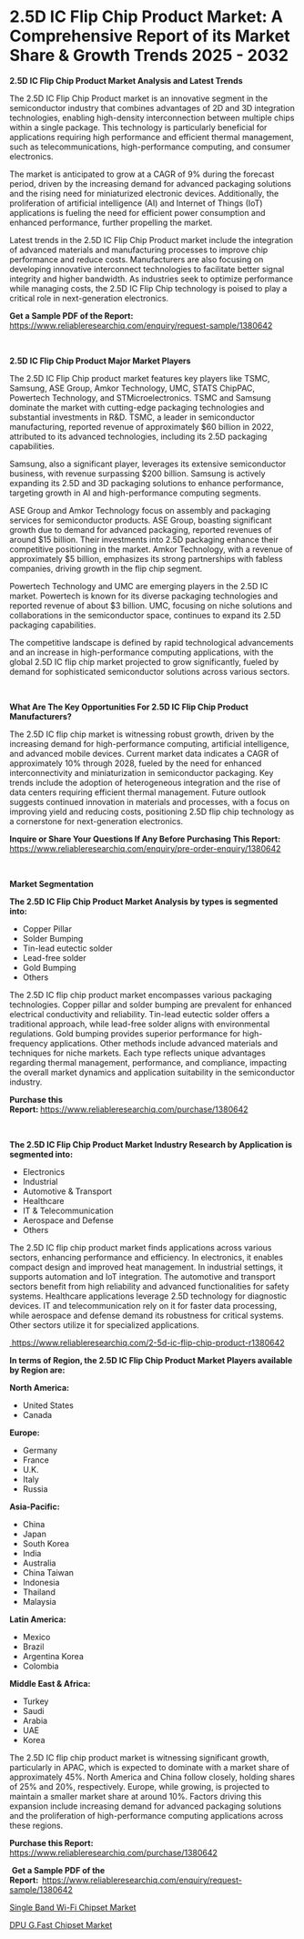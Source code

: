 <p><h1>2.5D IC Flip Chip Product Market: A Comprehensive Report of its Market Share & Growth Trends 2025 - 2032</h1></p><p><strong>2.5D IC Flip Chip Product Market Analysis and Latest Trends</strong></p>
<p><p>The 2.5D IC Flip Chip Product market is an innovative segment in the semiconductor industry that combines advantages of 2D and 3D integration technologies, enabling high-density interconnection between multiple chips within a single package. This technology is particularly beneficial for applications requiring high performance and efficient thermal management, such as telecommunications, high-performance computing, and consumer electronics.</p><p>The market is anticipated to grow at a CAGR of 9% during the forecast period, driven by the increasing demand for advanced packaging solutions and the rising need for miniaturized electronic devices. Additionally, the proliferation of artificial intelligence (AI) and Internet of Things (IoT) applications is fueling the need for efficient power consumption and enhanced performance, further propelling the market.</p><p>Latest trends in the 2.5D IC Flip Chip Product market include the integration of advanced materials and manufacturing processes to improve chip performance and reduce costs. Manufacturers are also focusing on developing innovative interconnect technologies to facilitate better signal integrity and higher bandwidth. As industries seek to optimize performance while managing costs, the 2.5D IC Flip Chip technology is poised to play a critical role in next-generation electronics.</p></p>
<p><strong>Get a Sample PDF of the Report:&nbsp;</strong> <a href="https://www.reliableresearchiq.com/enquiry/request-sample/1380642?utm_campaign=1159&utm_medium=2&utm_source=Github&utm_content=ia&utm_term=12022025&utm_id=25d-ic-flip-chip-product">https://www.reliableresearchiq.com/enquiry/request-sample/1380642</a></p>
<p>&nbsp;</p>
<p><strong>2.5D IC Flip Chip Product Major Market Players</strong></p>
<p><p>The 2.5D IC Flip Chip product market features key players like TSMC, Samsung, ASE Group, Amkor Technology, UMC, STATS ChipPAC, Powertech Technology, and STMicroelectronics. TSMC and Samsung dominate the market with cutting-edge packaging technologies and substantial investments in R&D. TSMC, a leader in semiconductor manufacturing, reported revenue of approximately $60 billion in 2022, attributed to its advanced technologies, including its 2.5D packaging capabilities.</p><p>Samsung, also a significant player, leverages its extensive semiconductor business, with revenue surpassing $200 billion. Samsung is actively expanding its 2.5D and 3D packaging solutions to enhance performance, targeting growth in AI and high-performance computing segments. </p><p>ASE Group and Amkor Technology focus on assembly and packaging services for semiconductor products. ASE Group, boasting significant growth due to demand for advanced packaging, reported revenues of around $15 billion. Their investments into 2.5D packaging enhance their competitive positioning in the market. Amkor Technology, with a revenue of approximately $5 billion, emphasizes its strong partnerships with fabless companies, driving growth in the flip chip segment.</p><p>Powertech Technology and UMC are emerging players in the 2.5D IC market. Powertech is known for its diverse packaging technologies and reported revenue of about $3 billion. UMC, focusing on niche solutions and collaborations in the semiconductor space, continues to expand its 2.5D packaging capabilities.</p><p>The competitive landscape is defined by rapid technological advancements and an increase in high-performance computing applications, with the global 2.5D IC flip chip market projected to grow significantly, fueled by demand for sophisticated semiconductor solutions across various sectors.</p></p>
<p>&nbsp;</p>
<p><strong>What Are The Key Opportunities For 2.5D IC Flip Chip Product Manufacturers?</strong></p>
<p><p>The 2.5D IC flip chip market is witnessing robust growth, driven by the increasing demand for high-performance computing, artificial intelligence, and advanced mobile devices. Current market data indicates a CAGR of approximately 10% through 2028, fueled by the need for enhanced interconnectivity and miniaturization in semiconductor packaging. Key trends include the adoption of heterogeneous integration and the rise of data centers requiring efficient thermal management. Future outlook suggests continued innovation in materials and processes, with a focus on improving yield and reducing costs, positioning 2.5D flip chip technology as a cornerstone for next-generation electronics.</p></p>
<p><strong>Inquire or Share Your Questions If Any Before Purchasing This Report:</strong> <a href="https://www.reliableresearchiq.com/enquiry/pre-order-enquiry/1380642?utm_campaign=1159&utm_medium=2&utm_source=Github&utm_content=ia&utm_term=12022025&utm_id=25d-ic-flip-chip-product">https://www.reliableresearchiq.com/enquiry/pre-order-enquiry/1380642</a></p>
<p>&nbsp;</p>
<p><strong>Market Segmentation</strong></p>
<p><strong>The 2.5D IC Flip Chip Product Market Analysis by types is segmented into:</strong></p>
<p><ul><li>Copper Pillar</li><li>Solder Bumping</li><li>Tin-lead eutectic solder</li><li>Lead-free solder</li><li>Gold Bumping</li><li>Others</li></ul></p>
<p><p>The 2.5D IC flip chip product market encompasses various packaging technologies. Copper pillar and solder bumping are prevalent for enhanced electrical conductivity and reliability. Tin-lead eutectic solder offers a traditional approach, while lead-free solder aligns with environmental regulations. Gold bumping provides superior performance for high-frequency applications. Other methods include advanced materials and techniques for niche markets. Each type reflects unique advantages regarding thermal management, performance, and compliance, impacting the overall market dynamics and application suitability in the semiconductor industry.</p></p>
<p><strong>Purchase this Report:&nbsp;</strong><a href="https://www.reliableresearchiq.com/purchase/1380642?utm_campaign=1159&utm_medium=2&utm_source=Github&utm_content=ia&utm_term=12022025&utm_id=25d-ic-flip-chip-product">https://www.reliableresearchiq.com/purchase/1380642</a></p>
<p>&nbsp;</p>
<p><strong>The 2.5D IC Flip Chip Product Market Industry Research by Application is segmented into:</strong></p>
<p><ul><li>Electronics</li><li>Industrial</li><li>Automotive & Transport</li><li>Healthcare</li><li>IT & Telecommunication</li><li>Aerospace and Defense</li><li>Others</li></ul></p>
<p><p>The 2.5D IC flip chip product market finds applications across various sectors, enhancing performance and efficiency. In electronics, it enables compact design and improved heat management. In industrial settings, it supports automation and IoT integration. The automotive and transport sectors benefit from high reliability and advanced functionalities for safety systems. Healthcare applications leverage 2.5D technology for diagnostic devices. IT and telecommunication rely on it for faster data processing, while aerospace and defense demand its robustness for critical systems. Other sectors utilize it for specialized applications.</p></p>
<p><a href="https://www.reliableresearchiq.com/2-5d-ic-flip-chip-product-r1380642?utm_campaign=1159&utm_medium=2&utm_source=Github&utm_content=ia&utm_term=12022025&utm_id=25d-ic-flip-chip-product">&nbsp;https://www.reliableresearchiq.com/2-5d-ic-flip-chip-product-r1380642</a></p>
<p><strong>In terms of Region, the 2.5D IC Flip Chip Product Market Players available by Region are:</strong></p>
<p>
    <p> <strong> North America: </strong>
        <ul>
            <li>United States</li>
            <li>Canada</li>
        </ul>
        </p> 
    <p> <strong> Europe: </strong>
        <ul>
            <li>Germany</li>
            <li>France</li>
            <li>U.K.</li>
            <li>Italy</li>
            <li>Russia</li>
        </ul>
        </p> 
    <p> <strong> Asia-Pacific: </strong>
        <ul>
            <li>China</li>
            <li>Japan</li>
            <li>South Korea</li>
            <li>India</li>
            <li>Australia</li>
            <li>China Taiwan</li>
            <li>Indonesia</li>
            <li>Thailand</li>
            <li>Malaysia</li>
        </ul>
        </p> 
    <p> <strong> Latin America: </strong>
        <ul>
            <li>Mexico</li>
            <li>Brazil</li>
            <li>Argentina Korea</li>
            <li>Colombia</li>
        </ul>
        </p> 
    <p> <strong> Middle East & Africa: </strong>
        <ul>
            <li>Turkey</li>
            <li>Saudi</li>
            <li>Arabia</li>
            <li>UAE</li>
            <li>Korea</li>
        </ul>
    </p>
    </p>
<p><p>The 2.5D IC flip chip product market is witnessing significant growth, particularly in APAC, which is expected to dominate with a market share of approximately 45%. North America and China follow closely, holding shares of 25% and 20%, respectively. Europe, while growing, is projected to maintain a smaller market share at around 10%. Factors driving this expansion include increasing demand for advanced packaging solutions and the proliferation of high-performance computing applications across these regions.</p></p>
<p><strong>Purchase this Report: </strong><a href="https://www.reliableresearchiq.com/purchase/1380642?utm_campaign=1159&utm_medium=2&utm_source=Github&utm_content=ia&utm_term=12022025&utm_id=25d-ic-flip-chip-product">https://www.reliableresearchiq.com/purchase/1380642</a></p>
<p>&nbsp;<strong>Get a Sample PDF of the Report:&nbsp;&nbsp;</strong><a href="https://www.reliableresearchiq.com/enquiry/request-sample/1380642?utm_campaign=1159&utm_medium=2&utm_source=Github&utm_content=ia&utm_term=12022025&utm_id=25d-ic-flip-chip-product">https://www.reliableresearchiq.com/enquiry/request-sample/1380642</a></p>
<p><strong></strong></p>
<p><p><a href="https://github.com/ziwersekos/Market-Research-Report-List-1/blob/main/single-band-wi-fi-chipset-market.md?utm_campaign=1159&utm_medium=2&utm_source=Github&utm_content=ia&utm_term=12022025&utm_id=25d-ic-flip-chip-product">Single Band Wi-Fi Chipset Market</a></p><p><a href="https://github.com/shirlantosx7/Market-Research-Report-List-1/blob/main/dpu-gfast-chipset-market.md?utm_campaign=1159&utm_medium=2&utm_source=Github&utm_content=ia&utm_term=12022025&utm_id=25d-ic-flip-chip-product">DPU G.Fast Chipset Market</a></p></p>